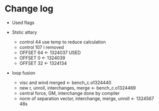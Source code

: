 # Change log

- Used flags
- Ststic attary
  - control 44 use temp to reduce calculation
  - control 107 i removed
  - OFFSET 64 <- 1324037 USED
  - OFFSET  0 <- 1324039
  - OFFSET 32 <- 1324134

- loop fusion
  - visc and wind merged <- bench_c.o1324440
  - new r, unroll, interchanges, merge <- bench_c.o1324469
  - central force, GM, interchange done by compiler
  - norm of separation vector, interchange, merge, unroll <- 1324567 48s